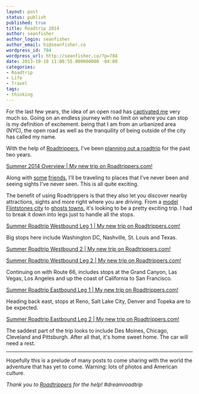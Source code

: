 ```yaml
---
layout: post
status: publish
published: true
title: Roadtrip 2014
author: seanfisher
author_login: seanfisher
author_email: hi@seanfisher.co
wordpress_id: 784
wordpress_url: http://seanfisher.co/?p=784
date: 2013-10-18 11:00:55.000000000 -04:00
categories:
- Roadtrip
- Life
- Travel
tags:
- thinking
---
```


For the last few years, the idea of an open road has [captivated me](https://twitter.com/srtfisher/status/450630127228321792) very much so. Going on an endless journey with no limit on where you can stop is my definition of excitement. being that I am from an urbanized area (NYC), the open road as well as the tranquility of being outside of the city has called my name.

With the help of [Roadtrippers](https://roadtrippers.com/), I've been [planning out a roadtrip](https://roadtrippers.com/trips/summer-2014-overview/53318569225825ec780009ca) for the past two years.

<a id="embed-53318569225825ec780009ca" href="https://roadtrippers.com/trips/53318569225825ec780009ca/share">Summer 2014 Overview | My new trip on Roadtrippers.com!</a><br>
<script>!function(d,l,h,w,id){var a = d.getElementById(id);var ifr = d.createElement('iframe');ifr.src = l;ifr.height = h;ifr.width = w;a.parentNode.insertBefore(ifr, a);a.parentNode.removeChild(a);}(document,"https://roadtrippers.com/embedded/trips/53318569225825ec780009ca","500","790", "embed-53318569225825ec780009ca");</script>

Along with [some](https://twitter.com/_Amandaamarie) [friends](https://twitter.com/IAMDanaGee), I'll be traveling to places that I've never been and seeing sights I've never seen. This is all quite exciting.

The benefit of using Roadtrippers is that they also let you discover nearby attractions, sights and more right where you are driving. From a [model Flintstones city](https://roadtrippers.com/us/williams-az/camping-rv/flintstones-bedrock-city--2) to [ghosts towns](https://roadtrippers.com/us/yermo-ca/attractions/calico-ghost-town--2), it's looking to be a pretty exciting trip. I had to break it down into legs just to handle all the stops.

<a id="embed-532cae84225825517400003a" href="https://roadtrippers.com/trips/532cae84225825517400003a/share">Summer Roadtrip Westbound Leg 1 | My new trip on Roadtrippers.com!</a><br>
<script>!function(d,l,h,w,id){var a = d.getElementById(id);var ifr = d.createElement('iframe');ifr.src = l;ifr.height = h;ifr.width = w;a.parentNode.insertBefore(ifr, a);a.parentNode.removeChild(a);}(document,"https://roadtrippers.com/embedded/trips/532cae84225825517400003a","500","790", "embed-532cae84225825517400003a");</script>

Big stops here include Washington DC, Nashville, St. Louis and Texas.

<a id="embed-53bc7e31fa2ffdc13a002a3f" href="https://roadtrippers.com/trips/53bc7e31fa2ffdc13a002a3f/share">Summer Roadtrip Westbound 2 | My new trip on Roadtrippers.com!</a><br>
<script>!function(d,l,h,w,id){var a = d.getElementById(id);var ifr = d.createElement('iframe');ifr.src = l;ifr.height = h;ifr.width = w;a.parentNode.insertBefore(ifr, a);a.parentNode.removeChild(a);}(document,"https://roadtrippers.com/embedded/trips/53bc7e31fa2ffdc13a002a3f","500","790", "embed-53bc7e31fa2ffdc13a002a3f");</script>

<a id="embed-532cb137f79d518b7500007b" href="https://roadtrippers.com/trips/532cb137f79d518b7500007b/share">Summer Roadtrip Westbound Leg 2 | My new trip on Roadtrippers.com!</a><br>
<script>!function(d,l,h,w,id){var a = d.getElementById(id);var ifr = d.createElement('iframe');ifr.src = l;ifr.height = h;ifr.width = w;a.parentNode.insertBefore(ifr, a);a.parentNode.removeChild(a);}(document,"https://roadtrippers.com/embedded/trips/532cb137f79d518b7500007b","500","790", "embed-532cb137f79d518b7500007b");</script>

Continuing on with Route 66, includes stops at the Grand Canyon, Las Vegas, Los Angeles and up the coast of California to San Francisco.

<a id="embed-532cb3c52b939f0fe1000197" href="https://roadtrippers.com/trips/532cb3c52b939f0fe1000197/share">Summer Roadtrip Eastbound Leg 1 | My new trip on Roadtrippers.com!</a><br>
<script>!function(d,l,h,w,id){var a = d.getElementById(id);var ifr = d.createElement('iframe');ifr.src = l;ifr.height = h;ifr.width = w;a.parentNode.insertBefore(ifr, a);a.parentNode.removeChild(a);}(document,"https://roadtrippers.com/embedded/trips/532cb3c52b939f0fe1000197","500","790", "embed-532cb3c52b939f0fe1000197");</script>

Heading back east, stops at Reno, Salt Lake City, Denver and Topeka are to be expected.

<a id="embed-532cb505f79d517f4600002d" href="https://roadtrippers.com/trips/532cb505f79d517f4600002d/share">Summer Roadtrip Eastbound Leg 2 | My new trip on Roadtrippers.com!</a><br>
<script>!function(d,l,h,w,id){var a = d.getElementById(id);var ifr = d.createElement('iframe');ifr.src = l;ifr.height = h;ifr.width = w;a.parentNode.insertBefore(ifr, a);a.parentNode.removeChild(a);}(document,"https://roadtrippers.com/embedded/trips/532cb505f79d517f4600002d","500","790", "embed-532cb505f79d517f4600002d");</script>

The saddest part of the trip looks to include Des Moines, Chicago, Cleveland and Pittsburgh. After all that, it's home sweet home. The car will need a rest.

----

Hopefully this is a prelude of many posts to come sharing with the world the adventure that has yet to come. Warning: lots of photos and American culture.

*Thank you to [Roadtrippers](https://roadtrippers.com/) for the help! #dreamroadtrip*
